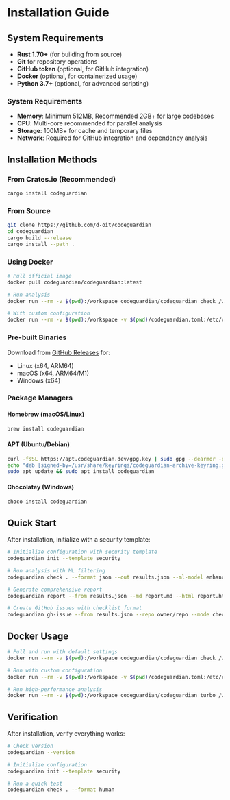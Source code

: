 # Installation Guide

## System Requirements

- **Rust 1.70+** (for building from source)
- **Git** for repository operations
- **GitHub token** (optional, for GitHub integration)
- **Docker** (optional, for containerized usage)
- **Python 3.7+** (optional, for advanced scripting)

### System Requirements
- **Memory**: Minimum 512MB, Recommended 2GB+ for large codebases
- **CPU**: Multi-core recommended for parallel analysis
- **Storage**: 100MB+ for cache and temporary files
- **Network**: Required for GitHub integration and dependency analysis

## Installation Methods

### From Crates.io (Recommended)

```bash
cargo install codeguardian
```

### From Source

```bash
git clone https://github.com/d-oit/codeguardian
cd codeguardian
cargo build --release
cargo install --path .
```

### Using Docker

```bash
# Pull official image
docker pull codeguardian/codeguardian:latest

# Run analysis
docker run --rm -v $(pwd):/workspace codeguardian/codeguardian check /workspace

# With custom configuration
docker run --rm -v $(pwd):/workspace -v $(pwd)/codeguardian.toml:/etc/codeguardian.toml codeguardian/codeguardian check /workspace
```

### Pre-built Binaries

Download from [GitHub Releases](https://github.com/d-oit/codeguardian/releases) for:
- Linux (x64, ARM64)
- macOS (x64, ARM64/M1)
- Windows (x64)

### Package Managers

#### Homebrew (macOS/Linux)
```bash
brew install codeguardian
```

#### APT (Ubuntu/Debian)
```bash
curl -fsSL https://apt.codeguardian.dev/gpg.key | sudo gpg --dearmor -o /usr/share/keyrings/codeguardian-archive-keyring.gpg
echo "deb [signed-by=/usr/share/keyrings/codeguardian-archive-keyring.gpg] https://apt.codeguardian.dev stable main" | sudo tee /etc/apt/sources.list.d/codeguardian.list
sudo apt update && sudo apt install codeguardian
```

#### Chocolatey (Windows)
```bash
choco install codeguardian
```

## Quick Start

After installation, initialize with a security template:

```bash
# Initialize configuration with security template
codeguardian init --template security

# Run analysis with ML filtering
codeguardian check . --format json --out results.json --ml-model enhanced-model.fann

# Generate comprehensive report
codeguardian report --from results.json --md report.md --html report.html

# Create GitHub issues with checklist format
codeguardian gh-issue --from results.json --repo owner/repo --mode checklist
```

## Docker Usage

```bash
# Pull and run with default settings
docker run --rm -v $(pwd):/workspace codeguardian/codeguardian check /workspace

# Run with custom configuration
docker run --rm -v $(pwd):/workspace -v $(pwd)/codeguardian.toml:/etc/codeguardian.toml codeguardian/codeguardian check /workspace

# Run high-performance analysis
docker run --rm -v $(pwd):/workspace codeguardian/codeguardian turbo /workspace --max-parallel 8 --memory-limit 2048
```

## Verification

After installation, verify everything works:

```bash
# Check version
codeguardian --version

# Initialize configuration
codeguardian init --template security

# Run a quick test
codeguardian check . --format human
```